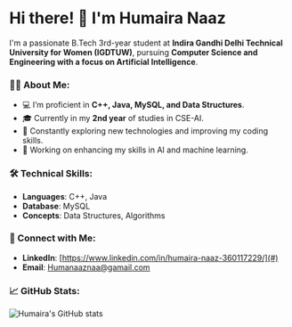 # Hi there! 👋 I'm Humaira Naaz

I'm a passionate B.Tech 3rd-year student at **Indira Gandhi Delhi Technical University for Women (IGDTUW)**, pursuing **Computer Science and Engineering with a focus on Artificial Intelligence**.

### 👩‍💻 About Me:
- 💻 I’m proficient in **C++, Java, MySQL, and Data Structures**.
- 🎓 Currently in my **2nd year** of studies in CSE-AI.
- 📘 Constantly exploring new technologies and improving my coding skills.
- 🌱 Working on enhancing my skills in AI and machine learning.

### 🛠 Technical Skills:
- **Languages**: C++, Java
- **Database**: MySQL
- **Concepts**: Data Structures, Algorithms

### 🔗 Connect with Me:
- **LinkedIn**: [https://www.linkedin.com/in/humaira-naaz-360117229/](#)
- **Email**: Humanaaznaa@gamail.com

### 📈 GitHub Stats:
![Humaira's GitHub stats](https://github-readme-stats.vercel.app/api?username=your-username&show_icons=true&theme=radical)

